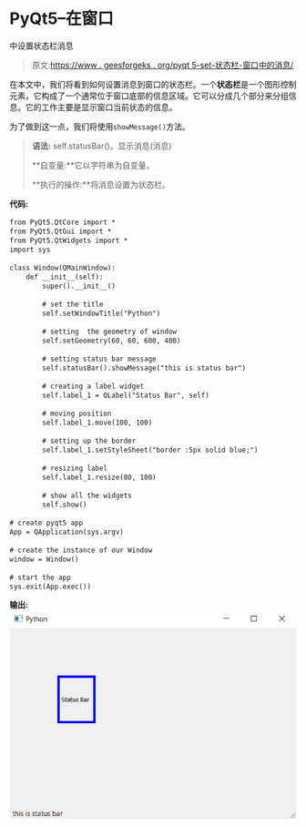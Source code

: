 # PyQt5–在窗口

中设置状态栏消息

> 原文:[https://www . geesforgeks . org/pyqt 5-set-状态栏-窗口中的消息/](https://www.geeksforgeeks.org/pyqt5-set-status-bar-message-in-window/)

在本文中，我们将看到如何设置消息到窗口的状态栏。一个**状态栏**是一个图形控制元素，它构成了一个通常位于窗口底部的信息区域。它可以分成几个部分来分组信息。它的工作主要是显示窗口当前状态的信息。

为了做到这一点，我们将使用`showMessage()`方法。

> **语法:** self.statusBar()。显示消息(消息)
> 
> **自变量:**它以字符串为自变量。
> 
> **执行的操作:**将消息设置为状态栏。

**代码:**

```
from PyQt5.QtCore import * 
from PyQt5.QtGui import * 
from PyQt5.QtWidgets import * 
import sys

class Window(QMainWindow):
    def __init__(self):
        super().__init__()

        # set the title
        self.setWindowTitle("Python")

        # setting  the geometry of window
        self.setGeometry(60, 60, 600, 400)

        # setting status bar message
        self.statusBar().showMessage("this is status bar")

        # creating a label widget
        self.label_1 = QLabel("Status Bar", self)

        # moving position
        self.label_1.move(100, 100)

        # setting up the border
        self.label_1.setStyleSheet("border :5px solid blue;")

        # resizing label
        self.label_1.resize(80, 100)

        # show all the widgets
        self.show()

# create pyqt5 app
App = QApplication(sys.argv)

# create the instance of our Window
window = Window()

# start the app
sys.exit(App.exec())
```

**输出:**
![](img/171ce3397734618369b89f455a0aa46e.png)